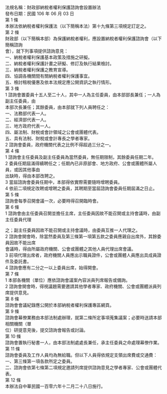 法規名稱：財政部納稅者權利保護諮詢會設置辦法  
發布日期：民國 106 年 06 月 03 日  
第 1 條  
本辦法依納稅者權利保護法（以下簡稱本法）第十九條第三項規定訂定之。  
第 2 條  
財政部（以下簡稱本部）為保護納稅者權利，應設置納稅者權利保護諮詢會（以下簡稱諮詢  
會），就下列事項提供諮詢意見：  
一、納稅者權利保護基本政策及措施之研擬。  
二、納稅者權利保護計畫之研擬、修訂及執行結果檢討。  
三、納稅者權利保護之教育宣導。  
四、協調各機關間有關納稅者權利保護事宜。  
五、檢討租稅優惠及依本法規定應公開資訊之執行情形。  
第 3 條  
1 諮詢會置委員十五人至二十人，其中一人為主任委員，由本部部長兼任；一人為副主任委員，由  
本部次長兼任；其餘委員，由本部就下列人員聘任之：  
一、法務部代表一人。  
二、經濟部代表一人。  
三、地方政府代表一人。  
四、屬法制、財稅或會計領域之公會或團體代表。  
五、具有法制、財稅或會計專長之學者專家。  
2 諮詢會委員，政府機關代表之比例不得超過三分之一。  
第 4 條  
1 諮詢會主任委員及副主任委員為當然委員，無任期限制，其餘委員任期二年。  
2 委員任期屆滿得續聘任之；任期內已非原部會、地方政府、公會或團體所屬人員，或因其他事由  
出缺時，得由本部改聘之。  
3 當屆諮詢會委員任期中，本部得依實際需要隨時增聘委員。  
4 依前二項規定改聘或增聘之委員，其聘期至當屆諮詢會委員任期屆滿之日止。  
第 5 條  
諮詢會每季召開會議一次，必要時得召開臨時會。  
第 6 條  
1 諮詢會由主任委員召開並擔任主席，主任委員因故不能召開或主持會議時，由副主任委員代理  


之；副主任委員因故不能召開或主持會議時，由委員互推一人代理之。  
2 諮詢會開會時，除當然委員及第三條第一項第五款之委員應親自出席外，其餘委員因故不能出席  
會議時，得由所屬政府機關、公會或團體之其他人員代理出席會議。  
3 前項代理出席者，政府機關人員應出示職員證件，公會或團體人員應出具成員證件及委託書。  
4 諮詢會應有二分之一以上委員出席，始得開會。  
第 7 條  
1 本部各機關（單位）應依諮詢會議案內容派員列席報告或備詢。  
2 諮詢會開會時，得視議題需要邀請其他學者專家、政府機關、公會或團體派員列席提供意見。  
第 8 條  
諮詢會會議紀錄應公開於本部納稅者權利保護專區網頁。  
第 9 條  
諮詢會幕僚業務由本部法制處辦理，就第二條所定事項蒐集議案；必要時送請本部相關機關（單  
位）研提意見後，提交諮詢會報告或討論。  
第 10 條  
諮詢會置執行秘書一人，由本部法制處處長兼任，承主任委員之命處理幕僚作業。  
第 11 條  
諮詢會委員及工作人員均為無給職。但以下人員得依規定支領出席費或交通費：  
一、第三條第一項各款所定之委員。  
二、諮詢會依第七條第二項規定邀請列席提供諮詢意見之學者專家、公會或團體代表。  
第 12 條  
本辦法自中華民國一百零六年十二月二十八日施行。  


